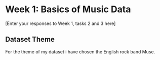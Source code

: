 # Week 1: Basics of Music Data
\[Enter your responses to Week 1, tasks 2 and 3 here\]

## Dataset Theme
For the theme of my dataset i have chosen the English rock band Muse.
